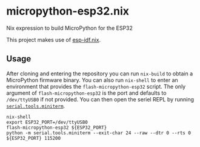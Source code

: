 # micropython-esp32.nix
Nix expression to build MicroPython for the ESP32

This project makes use of [esp-idf.nix](https://github.com/cyber-murmel/esp-idf.nix).

## Usage
After cloning and entering the repository you can run `nix-build` to obtain a MicroPython firmware binary.
You can also run `nix-shell` to enter an environment that provides the `flash-micropython-esp32` script.
The only argument of `flash-micropython-esp32` is the port and defaults to `/dev/ttyUSB0` if not provided.
You can then open the seriel REPL by running [`serial.tools.miniterm`](https://pyserial.readthedocs.io/en/latest/tools.html#module-serial.tools.miniterm).

```shell
nix-shell
export ESP32_PORT=/dev/ttyUSB0
flash-micropython-esp32 ${ESP32_PORT}
python -m serial.tools.miniterm --exit-char 24 --raw --dtr 0 --rts 0 ${ESP32_PORT} 115200
```
